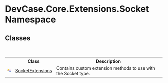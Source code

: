 # DevCase.Core.Extensions.Socket Namespace
 




## Classes
&nbsp;<table><tr><th></th><th>Class</th><th>Description</th></tr><tr><td>![Public class](media/pubclass.gif "Public class")</td><td><a href="T_DevCase_Core_Extensions_Socket_SocketExtensions">SocketExtensions</a></td><td>
Contains custom extension methods to use with the Socket type.</td></tr></table>&nbsp;
